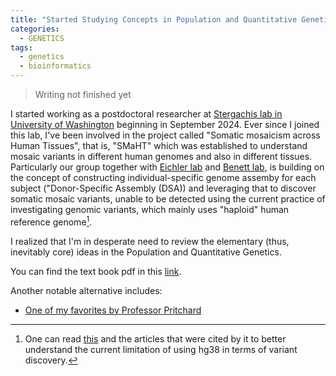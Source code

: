 ```yaml
---
title: "Started Studying Concepts in Population and Quantitative Genetics"
categories:
  - GENETICS
tags:
  - genetics
  - bioinformatics
---
```


> Writing not finished yet

I started working as a postdoctoral researcher at [Stergachis lab in University of Washington](https://stergachislab.org/) beginning in September 2024. Ever since I joined this lab, I've been involved in the project called "Somatic mosaicism across Human Tissues", that is, "SMaHT" which was established to understand mosaic variants in different human genomes and also in different tissues. Particularly our group together with [Eichler lab](https://eichlerlab.gs.washington.edu/) and [Benett lab](https://depts.washington.edu/cdbrm/wordpress/research-labs-center-for-developmental-biology-and-regenerative-medicine/bennett-lab/), is building on the concept of constructing individual-specific genome assemby for each subject ("Donor-Specific Assembly (DSA)) and leveraging that to discover somatic mosaic variants, unable to be detected using the current practice of investigating genomic variants, which mainly uses "haploid" human reference genome[^1]. 

I realized that I'm in desperate need to review the elementary (thus, inevitably core) ideas in the Population and Quantitative Genetics. 

You can find the text book pdf in this [link](https://github.com/cooplab/popgen-notes). 

Another notable alternative includes:
* [One of my favorites by Professor Pritchard](https://web.stanford.edu/group/pritchardlab/HGbook.html)

[^1]: One can read [this](https://doi.org/10.1126/science.abl3533) and the articles that were cited by it to better understand the current limitation of using hg38 in terms of variant discovery.